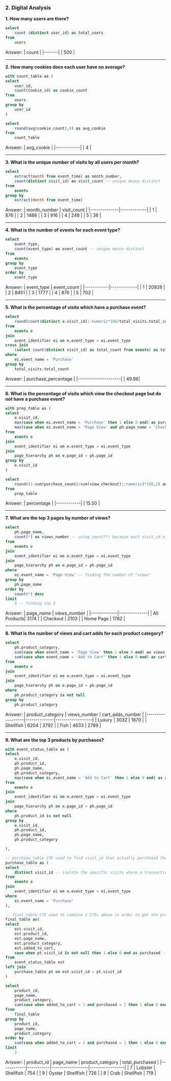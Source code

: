 ### 2. Digital Analysis

**1. How many users are there?**

````sql
select 
	count (distinct user_id) as total_users
from 
	users 
````
Answer:
| count |
|-------|
| 500   |

***

**2. How many cookies does each user have on average?**

````sql
with count_table as (
select
	user_id,
	count(cookie_id) as cookie_count
from 
	users
group by
	user_id
)

select 
	round(avg(cookie_count),0) as avg_cookie
from
	count_table
````
Answer:
| avg_cookie |
|------------|
|          4 |

***

**3. What is the unique number of visits by all users per month?**

````sql
select
	extract(month from event_time) as month_number,
	count(distinct visit_id) as visit_count -- unique means distinct 
from 
	events 
group by
	extract(month from event_time) 
````
Answer:
| month_number | visit_count |
|--------------|-------------|
|            1 |         876 |
|            2 |        1488 |
|            3 |         916 |
|            4 |         248 |
|            5 |          36 |

***

**4. What is the number of events for each event type?**

````sql
select
	event_type,
	count(event_type) as event_count -- unique means distinct 
from 
	events 
group by
	event_type 
order by
	event_type
````
Answer:
| event_type | event_count |
|------------|-------------|
|          1 |       20928 |
|          2 |        8451 |
|          3 |        1777 |
|          4 |         876 |
|          5 |         702 |

***

**5. What is the percentage of visits which have a purchase event?**

````sql
select
	round(count(distinct e.visit_id)::numeric*100/total_visits.total_count,2) as purchase_percentage -- finding unique visits have 'purchase'
from 
	events e
join
	event_identifier ei on e.event_type = ei.event_type 
cross join
	(select count(distinct visit_id) as total_count from events) as total_visits -- cross join to get the total count for all events 
where
	ei.event_name = 'Purchase'
group by 
	total_visits.total_count 

````
Answer:
| purchase_percentage |
|---------------------|
|                49.86|

***

**6. What is the percentage of visits which view the checkout page but do not have a purchase event?**

````sql
with prep_table as (
select
	e.visit_id,
	max(case when ei.event_name = 'Purchase' then 1 else 0 end) as purchase_count, -- find purchase visit, we can also use other function beside max such as sum, just do not use min
	max(case when ei.event_name = 'Page View' and ph.page_name = 'Checkout' then 1 else 0 end) as view_checkout -- find view checkout page visit
from 
	events e
join
	event_identifier ei on e.event_type = ei.event_type 
join
	page_hierarchy ph on e.page_id = ph.page_id 
group by 
	e.visit_id
)

select 
	round((1-sum(purchase_count)/sum(view_checkout)::numeric)*100,2) as percentage -- need to find not checkout
from
	prep_table
````
Answer:
| percentage |
|------------|
|       15.50 |


***

**7. What are the top 3 pages by number of views?**

````sql
select
	ph.page_name,
	count(*) as views_number -- using count(*) because each visit_id already has distinct page_id and event_type
from 
	events e
join
	event_identifier ei on e.event_type = ei.event_type 
join
	page_hierarchy ph on e.page_id = ph.page_id 
where 
	ei.event_name = 'Page View' -- finding the number of "views"
group by
	ph.page_name
order by
	count(*) desc
limit 
	3 -- finding top 3 
````
Answer:
| page_name   | views_number |
|-------------|--------------|
| All Products|         3174 |
| Checkout    |         2103 |
| Home Page   |         1782 |

***

**8. What is the number of views and cart adds for each product category?**

````sql
select
	ph.product_category,
	sum(case when event_name = 'Page View' then 1 else 0 end) as views_number,
	sum(case when event_name = 'Add to Cart' then 1 else 0 end) as cart_adds_number
from 
	events e
join
	event_identifier ei on e.event_type = ei.event_type 
join
	page_hierarchy ph on e.page_id = ph.page_id 
where 
	ph.product_category is not null
group by
	ph.product_category
````
Answer:
| product_category | views_number | cart_adds_number |
|------------------|--------------|------------------|
| Luxury           |         3032 |             1870 |
| Shellfish        |         6204 |             3792 |
| Fish             |         4633 |             2789 |

***

**9. What are the top 3 products by purchases?**
````sql
with event_status_table as (
select
	e.visit_id,
	ph.product_id,
	ph.page_name,
	ph.product_category,
	max(case when ei.event_name = 'Add to Cart' then 1 else 0 end) as added_to_cart -- Getting status of product added to cart or not
from 
	events e
join
	event_identifier ei on e.event_type = ei.event_type 
join
	page_hierarchy ph on e.page_id = ph.page_id 
where 
	ph.product_id is not null
group by
	e.visit_id,
	ph.product_id,
	ph.page_name,
	ph.product_category

),

-- purchase_table CTE used to find visit_id that actually purchased the product
purchase_table as (
select
	distinct visit_id -- isolate the specific visits where a transaction was completed as purchased 
from 
	events e
join 
	event_identifier ei on e.event_type = ei.event_type 
where 
	ei.event_name = 'Purchase'
),

-- final_table CTE used to combine 2 CTEs above in order to get the product purchased status 
final_table as(
select 
	est.visit_id,
	est.product_id,
	est.page_name,
	est.product_category,
	est.added_to_cart,
	case when pt.visit_id is not null then 1 else 0 end as purchased -- Getting status of product purchased or not
from 
	event_status_table est
left join
	purchase_table pt on est.visit_id = pt.visit_id 
)

select 
	product_id,
	page_name,
	product_category,
	sum(case when added_to_cart = 1 and purchased = 1 then 1 else 0 end) as total_purchased 
from
	final_table
group by
	product_id,
	page_name,
	product_category
order by 
	sum(case when added_to_cart = 1 and purchased = 1 then 1 else 0 end) desc
limit
	3
````
Answer:
| product_id | page_name | product_category | total_purchased |
|------------|-----------|------------------|-----------------|
|          7 | Lobster   | Shellfish        |             754 |
|          9 | Oyster    | Shellfish        |             726 |
|          8 | Crab      | Shellfish        |             719 |

